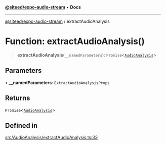 [**@siteed/expo-audio-stream**](../README.md) • **Docs**

***

[@siteed/expo-audio-stream](../README.md) / extractAudioAnalysis

# Function: extractAudioAnalysis()

> **extractAudioAnalysis**(`__namedParameters`): `Promise`\<[`AudioAnalysis`](../interfaces/AudioAnalysis.md)\>

## Parameters

• **\_\_namedParameters**: `ExtractAudioAnalysisProps`

## Returns

`Promise`\<[`AudioAnalysis`](../interfaces/AudioAnalysis.md)\>

## Defined in

[src/AudioAnalysis/extractAudioAnalysis.ts:33](https://github.com/deeeed/expo-audio-stream/blob/6d10216c587140e4c86296be9540489393fa35a2/packages/expo-audio-stream/src/AudioAnalysis/extractAudioAnalysis.ts#L33)
